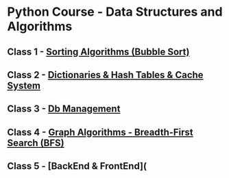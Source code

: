 # Python Course - Data Structures and Algorithms

## Class 1 - [Sorting Algorithms (Bubble Sort)](https://github.com/IMPWNG/Python_Algo_Data_Class/tree/main/Class1_SortingAlgorithms)
## Class 2 - [Dictionaries & Hash Tables & Cache System](https://github.com/IMPWNG/Python_Algo_Data_Class/tree/main/Class2_Dictionaries%20_HashTables)
## Class 3 - [Db Management](https://github.com/IMPWNG/Python_Algo_Data_Class/tree/main/Class3_DbManagement_Python)
## Class 4 - [Graph Algorithms - Breadth-First Search (BFS)](https://github.com/IMPWNG/Python_Algo_Data_Class/tree/main/Class4_GraphAlgoritms_BFS)
## Class 5 - [BackEnd & FrontEnd](